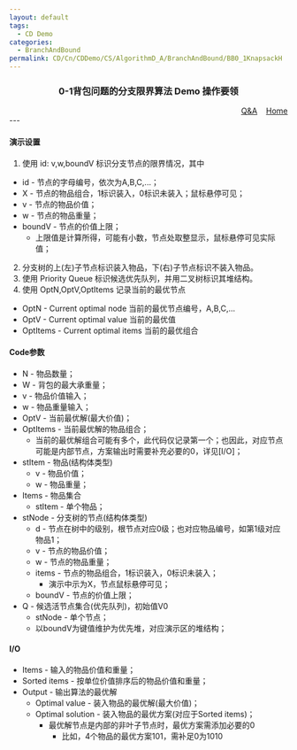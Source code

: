 ```yaml
---
layout: default
tags:
  - CD Demo
categories:
  - BranchAndBound
permalink: CD/Cn/CDDemo/CS/AlgorithmD_A/BranchAndBound/BB0_1KnapsackH
---
```

### <center>0-1背包问题的分支限界算法 Demo 操作要领</center> 
<div align="right">
	<a href="{{'/CD/Cn/CDDemo/CS/QandA.html'| relative_url }}" target="_blank">Q&amp;A</a>
    &nbsp;&nbsp;
	<a href="{{'/CD/Cn/' | relative_url }}" target="_blank">Home</a>		
</div>
---

#### 演示设置

1. 使用 id: v,w,boundV 标识分支节点的限界情况，其中 
- id - 节点的字母编号，依次为A,B,C,...； 
- X - 节点的物品组合，1标识装入，0标识未装入；鼠标悬停可见；
- v - 节点的物品价值；
- w - 节点的物品重量；
- boundV - 节点的价值上限；
  - 上限值是计算所得，可能有小数，节点处取整显示，鼠标悬停可见实际值；
2. 分支树的上(左)子节点标识装入物品，下(右)子节点标识不装入物品。
3. 使用 Priority Queue 标识候选优先队列，并用二叉树标识其堆结构。
4. 使用 OptN,OptV,OptItems 记录当前的最优节点
- OptN - Current optimal node 当前的最优节点编号，A,B,C,...
- OptV - Current optimal value 当前的最优值
- OptItems - Current optimal items 当前的最优组合

#### Code参数
- N - 物品数量；
- W - 背包的最大承重量；
- v - 物品价值输入；
- w - 物品重量输入；
- OptV - 当前最优解(最大价值)；
- OptItems - 当前最优解的物品组合；
  - 当前的最优解组合可能有多个，此代码仅记录第一个；也因此，对应节点可能是内部节点，方案输出时需要补充必要的0，详见[I/O]；
- stItem - 物品(结构体类型)
  - v - 物品价值；
  - w - 物品重量；
- Items - 物品集合
  - stItem - 单个物品；
- stNode - 分支树的节点(结构体类型)
  - d - 节点在树中的级别，根节点对应0级；也对应物品编号，如第1级对应物品1；
  - v - 节点的物品价值；
  - w - 节点的物品重量；
  - items - 节点的物品组合，1标识装入，0标识未装入；
    - 演示中示为X，节点鼠标悬停可见；
  - boundV - 节点的价值上限；
- Q - 候选活节点集合(优先队列)，初始值V0
  - stNode - 单个节点；
  - 以boundV为键值维护为优先堆，对应演示区的堆结构；

#### I/O
- Items - 输入的物品价值和重量；
- Sorted items - 按单位价值排序后的物品价值和重量；
- Output - 输出算法的最优解
  - Optimal value - 装入物品的最优解(最大价值)；
  - Optimal solution - 装入物品的最优方案(对应于Sorted items)；
    - 最优解节点是内部的非叶子节点时，最优方案需添加必要的0
	  - 比如，4个物品的最优方案101，需补足0为1010
  


